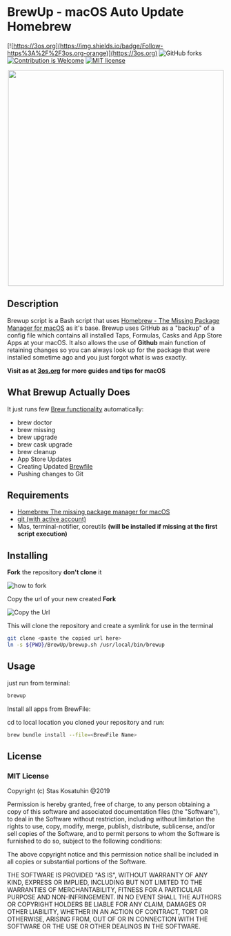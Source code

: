 # BrewUp - macOS Auto Update Homebrew

[![https://3os.org](https://img.shields.io/badge/Follow-https%3A%2F%2F3os.org-orange)](https://3os.org)
![GitHub forks](https://img.shields.io/github/forks/fire1ce/BrewUp?label=Fork)
[![Contribution is Welcome](https://img.shields.io/badge/Contribution%20Is-Welcomed-brightgreen)](https://github.com/fire1ce/BrewUp/blob/master/brewup.sh)
[![MIT license](https://img.shields.io/badge/License-MIT-blue.svg)](https://mit-license.org/)

<p align="center">
    <img src="https://w.3os.org/3os/brewup/Cover.jpg" width=500>
</p>

## Description

Brewup script is a Bash script that uses [Homebrew - The Missing Package Manager for macOS](https://brew.sh/) as it's base.
Brewup uses GitHub as a "backup" of a config file which contains all installed Taps, Formulas, Casks and App Store Apps at your macOS. It also allows the use of __Github__ main function of retaining changes so you can always look up for the package that were installed sometime ago and you just forgot what is was exactly.

__Visit as at [3os.org](https://3os.org) for more guides and tips for macOS__

## What Brewup Actually Does

It just runs few [Brew functionality](https://docs.brew.sh/) automatically:

* brew doctor
* brew missing
* brew upgrade
* brew cask upgrade
* brew cleanup
* App Store Updates
* Creating Updated [Brewfile](https://github.com/Homebrew/homebrew-bundle)
* Pushing changes to Git

## Requirements

* [Homebrew The missing package manager for macOS](https://brew.sh/)
* [git (with active account)](https://github.com/)
* Mas, terminal-notifier, coreutils __(will be installed if missing at the first script execution)__

## Installing

__Fork__ the repository __don't clone__ it

![how to fork](https://w.3os.org/3os/brewup/fork.jpg)

Copy the url of your new created __Fork__

![Copy the Url](https://w.3os.org/3os/brewup/clone.jpg)

This will clone the repository and create a symlink for use in the terminal

```bash
git clone <paste the copied url here>
ln -s ${PWD}/BrewUp/brewup.sh /usr/local/bin/brewup
```

## Usage

just run from terminal:

```bash
brewup
```

Install all apps from BrewFile:

cd to local location you cloned your repository and run:

```bash
brew bundle install --file=<BrewFile Name>
```

## License

### MIT License

Copyright (c) Stas Kosatuhin @2019

Permission is hereby granted, free of charge, to any person obtaining a copy
of this software and associated documentation files (the "Software"), to
deal in the Software without restriction, including without limitation the
rights to use, copy, modify, merge, publish, distribute, sublicense, and/or
sell copies of the Software, and to permit persons to whom the Software is
furnished to do so, subject to the following conditions:

The above copyright notice and this permission notice shall be included in
all copies or substantial portions of the Software.

THE SOFTWARE IS PROVIDED "AS IS", WITHOUT WARRANTY OF ANY KIND, EXPRESS OR
IMPLIED, INCLUDING BUT NOT LIMITED TO THE WARRANTIES OF MERCHANTABILITY,
FITNESS FOR A PARTICULAR PURPOSE AND NON-INFRINGEMENT. IN NO EVENT SHALL THE
AUTHORS OR COPYRIGHT HOLDERS BE LIABLE FOR ANY CLAIM, DAMAGES OR OTHER
LIABILITY, WHETHER IN AN ACTION OF CONTRACT, TORT OR OTHERWISE, ARISING
FROM, OUT OF OR IN CONNECTION WITH THE SOFTWARE OR THE USE OR OTHER DEALINGS
IN THE SOFTWARE.

